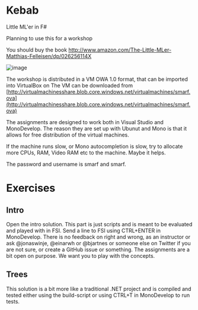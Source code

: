 # Kebab
Little ML'er in F#

Planning to use this for a workshop

You should buy the book
http://www.amazon.com/The-Little-MLer-Matthias-Felleisen/dp/026256114X

![image](https://mitpress.mit.edu/sites/default/files/9780262561143.jpg)

The workshop is distributed in a VM OWA 1.0 format, that can be imported into VirtualBox on 
The VM can be downloaded from [http://virtualmachinesshare.blob.core.windows.net/virtualmachines/smarf.ova](http://virtualmachinesshare.blob.core.windows.net/virtualmachines/smarf.ova)

The assignments are designed to work both in Visual Studio and MonoDevelop. The reason they are set up with Ubunut and Mono is that it allows for free distribution of the virtual machines.

If the machine runs slow, or Mono autocompletion is slow, try to allocate more CPUs, RAM, Video RAM etc to the machine. Maybe it helps. 

The password and username is smarf and smarf. 

# Exercises

## Intro

Open the intro solution. This part is just scripts and is meant to be evaluated and played with in FSI. Send a line to FSI using CTRL+ENTER in MonoDevelop. There is no feedback on right and wrong, as an instructor or ask @jonaswinje, @einarwh or @bjartnes or someone else on Twitter if  you are not sure, or create a GitHub issue or something. The assignments are a bit open on purpose. We want you to play with the concepts.

## Trees

This solution is a bit more like a traditional .NET project and is compiled and tested either using the build-script or using CTRL+T in MonoDevelop to run tests.




